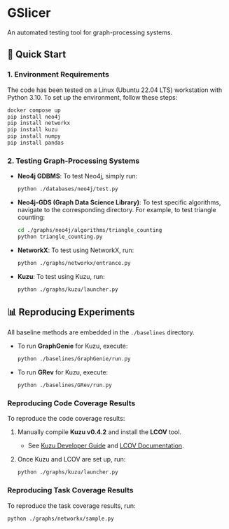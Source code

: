 # GSlicer

An automated testing tool for graph-processing systems.

## 🚀 Quick Start

### 1. Environment Requirements

The code has been tested on a Linux (Ubuntu 22.04 LTS) workstation with Python 3.10. To set up the environment, follow these steps:

```bash
docker compose up
pip install neo4j
pip install networkx
pip install kuzu
pip install numpy
pip install pandas
```

### 2. Testing Graph-Processing Systems

- **Neo4j GDBMS**: To test Neo4j, simply run:
  ```bash
  python ./databases/neo4j/test.py
  ```

- **Neo4j-GDS (Graph Data Science Library)**: To test specific algorithms, navigate to the corresponding directory. For example, to test triangle counting:
  ```bash
  cd ./graphs/neo4j/algorithms/triangle_counting
  python triangle_counting.py
  ```

- **NetworkX**: To test using NetworkX, run:
  ```bash
  python ./graphs/networkx/entrance.py
  ```

- **Kuzu**: To test using Kuzu, run:
  ```bash
  python ./graphs/kuzu/launcher.py
  ```

## 📊 Reproducing Experiments

All baseline methods are embedded in the `./baselines` directory.

- To run **GraphGenie** for Kuzu, execute:
  ```bash
  python ./baselines/GraphGenie/run.py
  ```

- To run **GRev** for Kuzu, execute:
  ```bash
  python ./baselines/GRev/run.py
  ```

### Reproducing Code Coverage Results

To reproduce the code coverage results:
1. Manually compile **Kuzu v0.4.2** and install the **LCOV** tool.
   - See [Kuzu Developer Guide](https://docs.kuzudb.com/developer-guide/) and [LCOV Documentation](https://lcov.readthedocs.io/en/latest/).
   
2. Once Kuzu and LCOV are set up, run:
   ```bash
   python ./graphs/kuzu/launcher.py
   ```

### Reproducing Task Coverage Results

To reproduce the task coverage results, run:
```bash
python ./graphs/networkx/sample.py
```
